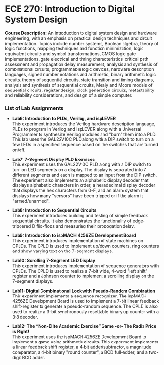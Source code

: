 # **ECE 270: Introduction to Digital System Design**

**Course Description:**
An introduction to digital system design and hardware engineering, with an emphasis on practical design techniques and circuit implementation. Topics include number systems, Boolean algebra, theory of logic functions, mapping techniques and function minimization, logic equivalent circuits and symbol transformations, CMOS logic gate implementations, gate electrical and timing characteristics, critical path assessment and propagation delay measurement, analysis and synthesis of combinational circuits, programmable logic devices, hardware description languages, signed number notations and arithmetic, binary arithmetic logic circuits, theory of sequential circuits, state transition and timing diagrams, analysis and synthesis of sequential circuits, Mealy and Moore models of sequential circuits, register design, clock generation circuits, metastability and reliability considerations, and design of a simple computer.

### **List of Lab Assignments**

- **Lab6: Introduction to PLDs, Verilog, and ispLEVER**<br/>
This experiment introduces the Verilog hardware description language, PLDs to program in Verilog and ispLEVER along with a Universal Programmer to synthesize Verilog modules and "burn" them into a PLD. This lab uses the GAL22V10C PLD along with a DIP switch to turn on a few LEDs in a specified sequence based on the switches that are turned on/off.

- **Lab7: 7-Segment Display PLD Exercises**<br/>
This experiment uses the GAL22V10C PLD along with a DIP switch to turn on LED segments on a display. The display is separated into 7 different segments and each is mapped to an input from the DIP switch. The experiment also implements an alphabetic display decoder that displays alphabetic characters in order, a hexadecimal display decoder that displays the hex characters from 0-F, and an alarm system that displays how many "sensors" have been tripped or if the alarm is "armed/unarmed".

- **Lab8: Introduction to Sequential Circuits**<br/>
This experiment introduces building and testing of simple feedback sequential circuits. It also demonstrates the functionality of edge-triggered D flip-flops and measuring their propogation delay.

- **Lab9: Introduction to ispMACH 4256ZE Development Board**<br/>
This experiment introduces implementation of state machines on CPLDs. The CPLD is used to implement up/down counters, ring counters and show varying text on the 7-segment displays.

- **Lab10: Scrolling 7-Segment LED Display**<br/>
This experiment introduces implementation of sequence generators with CPLDs. The CPLD is used to realize a 7-bit wide, 4-word "left shift" register and a Johnson counter to implement a scrolling display on the 7-segment displays. 

- **Lab11: Digital Combinational Lock with Pseudo-Random Combination**<br/>
This experiment implements a sequence recognizer. The ispMACH 4256ZE Development Board is used to implement a 7-bit linear feedback shift-register to generate a pseudo-random sequence. The CPLD is also used to realize a 3-bit synchronously resettable binary up counter with a 3:8 decoder.

- **Lab12: The “Non-Elite Academic Exercise” Game -or- The Radix Price is Right!**<br/>
This experiment uses the ispMACH 4256ZE Development Board to implement a game using arithmetic circuits. This experiment implements a linear feedback shift register, a 4-bit adder/subtractor, a magnitude comparator, a 4-bit binary "round counter", a BCD full-adder, and a two-digit BCD adder.
